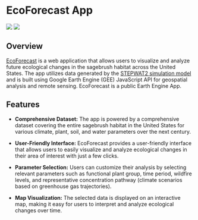 # EcoForecast App

<div>
  <img src="https://img.shields.io/badge/Google%20Earth%20Engine-%234285F4.svg?style=for-the-badge&logo=googleearthengine&logoColor=white"/>
  <img src="https://img.shields.io/badge/JavaScript-%23323330.svg?style=for-the-badge&logo=javascript&logoColor=%23F7DF1E"/>
</div>
  
## Overview

[EcoForecast](https://ecoforecast.info/) is a web application that allows users to visualize and analyze future ecological changes in the sagebrush habitat across the United States. The app utilizes data generated by the [STEPWAT2 simulation model](https://github.com/DrylandEcology/STEPWAT2) and is built using Google Earth Engine (GEE) JavaScript API for geospatial analysis and remote sensing. EcoForecast is a public Earth Engine App.

## Features

- **Comprehensive Dataset:** The app is powered by a comprehensive dataset covering the entire sagebrush habitat in the United States for various climate, plant, soil, and water parameters over the next century.

- **User-Friendly Interface:** EcoForecast provides a user-friendly interface that allows users to easily visualize and analyze ecological changes in their area of interest with just a few clicks.

- **Parameter Selection:** Users can customize their analysis by selecting relevant parameters such as functional plant group, time period, wildfire levels, and representative concentration pathway (climate scenarios based on greenhouse gas trajectories).

- **Map Visualization:** The selected data is displayed on an interactive map, making it easy for users to interpret and analyze ecological changes over time.
